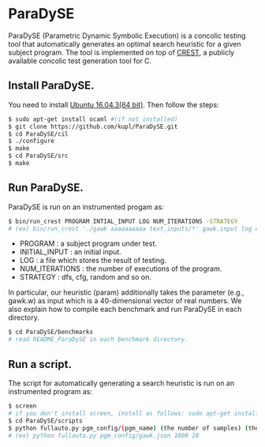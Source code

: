 # ParaDySE 

ParaDySE (Parametric Dynamic Symbolic Execution) 
is a concolic testing tool that automatically generates an optimal 
search heuristic for a given subject program. 
The tool is implemented on top of [CREST][crest], 
a publicly available concolic test generation tool for C. 	

## Install ParaDySE. 
You need to install [Ubuntu 16.04.3(64 bit)][ubuntu].
Then follow the steps:
```sh
$ sudo apt-get install ocaml #(if not installed) 
$ git clone https://github.com/kupl/ParaDySE.git 
$ cd ParaDySE/cil
$ ./configure
$ make
$ cd ParaDySE/src
$ make
```
	
## Run ParaDySE. 
ParaDySE is run on an instrumented progam as:
```sh
$ bin/run_crest PROGRAM INTIAL_INPUT LOG NUM_ITERATIONS -STRATEGY
# (ex) bin/run_crest './gawk aaaaaaaaaa text_inputs/*' gawk.input log 4000 -param gawk.w
```
-	PROGRAM : a subject program under test. 
-	INITIAL\_INPUT : an initial input. 
-	LOG : a file which stores the result of testing.
-	NUM\_ITERATIONS : the number of executions of the program.
-	STRATEGY : dfs, cfg, random and so on.

In particular, our heuristic (param) additionally takes the parameter (e.g., gawk.w) as input 
which is a 40-dimensional vector of real numbers.
We also explain how to compile each benchmark and run ParaDySE in each directory.
```sh
$ cd ParaDySE/benchmarks
# read README_ParaDySE in each benchmark directory.
```

## Run a script.
The script for automatically generating a search heuristic is run on an instrumented program as:
```sh
$ screen
# if you don't install screen, install as follows: sudo apt-get install screen
$ cd ParaDySE/scripts
$ python fullauto.py pgm_config/(pgm_name) (the number of samples) (the number of cores)
# (ex) python fullauto.py pgm_config/gawk.json 1000 20 
```

[crest]: https://github.com/jburnim/crest
[ubuntu]: https://www.ubuntu.com/download/desktop

